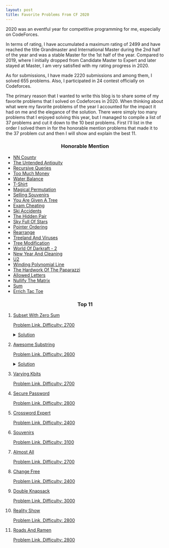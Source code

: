 ```yaml
---
layout: post
title: Favorite Problems From CF 2020
---
```


2020 was an eventful year for competitive programming for me, especially on CodeForces.

In terms of rating, I have accumulated a maximum rating of 2499 and have reached the title Grandmaster and International Master during the 2nd half of the year and was a stable Master for the 1st half of the year.
Compared to 2019, where I initially dropped from Candidate Master to Expert and later stayed at Master, I am very satisfied with my rating progress in 2020.

As for submissions, I have made 2220 submissions and among them, I solved 655 problems. Also, I participated in 24 contest officially on Codeforces.

The primary reason that I wanted to write this blog is to share some of my favorite problems that I solved on Codeforces in 2020.
When thinking about what were my favorite problems of the year I accounted for the impact it had on me and the elegance of the solution.
There were simply too many problems that I enjoyed solving this year, but I managed to compile a list of 37 problems and cut it down to the 10 best problems.
First I'll list in the order I solved them in for the honorable mention problems that made it to the 37 problem cut and then I will show and explain the best 11.

<h3 align = "center"> Honorable Mention </h3>

- [NN County](https://codeforces.com/contest/983/problem/E)
- [The Untended Antiquity](https://codeforces.com/contest/869/problem/E)
- [Recursive Queries](https://codeforces.com/contest/1117/problem/G)
- [Too Much Money](https://codeforces.com/contest/725/problem/E)
- [Water Balance](https://codeforces.com/contest/1299/problem/C)
- [T-Shirt](https://codeforces.com/contest/758/problem/E)
- [Magical Permutation](https://codeforces.com/contest/1163/problem/E)
- [Selling Souvenirs](https://codeforces.com/contest/808/problem/E)
- [You Are Given A Tree](https://codeforces.com/contest/1039/problem/D)
- [Exam Cheating](https://codeforces.com/contest/796/problem/E)
- [Ski Accidents](https://codeforces.com/contest/1368/problem/E)
- [The Hidden Pair](https://codeforces.com/contest/1370/problem/F2)
- [Sky Full Of Stars](https://codeforces.com/contest/997/problem/C)
- [Pointer Ordering](https://codeforces.com/contest/1254/problem/C)
- [Rearrange](https://codeforces.com/contest/1383/problem/D)
- [Treeland And Viruses](https://codeforces.com/contest/1320/problem/E)
- [Tree Modification](https://codeforces.com/contest/1375/problem/G)
- [World Of Darkraft - 2](https://codeforces.com/contest/464/problem/D)
- [New Year And Cleaning](https://codeforces.com/contest/611/problem/F)
- [U2](https://codeforces.com/contest/1142/problem/C)
- [Winding Polynomial Line](https://codeforces.com/contest/1158/problem/D)
- [The Hardwork Of The Paparazzi](https://codeforces.com/contest/1427/problem/C)
- [Allowed Letters](https://codeforces.com/contest/1009/problem/G)
- [Nullify The Matrix](https://codeforces.com/contest/1451/problem/F)
- [Sum](https://codeforces.com/contest/1442/problem/D)
- [Errich Tac Toe](https://codeforces.com/contest/1450/problem/C2)

<h3 align = "center"> Top 11 </h3>

1. <u> Subset With Zero Sum

    [Problem Link](https://codeforces.com/contest/1270/problem/G), Difficulty: 2700
    <details>
        <summary> Solution </summary>
        $$i-n \le a_i \le i-1$$
        $$-n \le a_i-i \le -1$$
        $$n \ge i-a_i \ge 1$$
        This means that $i-a_i = j$ where $1 \le j \le n$ is another index.
        Now consider the graph where edges are drawn between $i$ and $i - a_i$. Note that this is a functional graph, meaning that there exists an oriented cycle.
        Now consider all the nodes in an oriented cycle $\{i_1, i_2, i_3, \ldots, i_k, i_1\}$.
        Summing each distinct node in the sequence, we get
        $$\sum_{i = 1}^k i_k = \sum_{i = 1}^k i_k - a_{i_k}$$
        Subtracting $i_k$ on both side, yields
        $$0 = \sum_{i = 1}^k -a_{i_k} \implies 0 = a_1 + \ldots + a_k$$
        Thus, we reduced the problem to finding an oriented cycle in a functional graph, which can be solved using DFS or Floyd's Cycle Detection Algorithm.
    </details>

2. <u> Awesome Substring </u>

    [Problem Link](https://codeforces.com/contest/1270/problem/F), Difficulty: 2600
    <details>
        <summary> Solution </summary>
        <p>
        Think about the string as an array of integers instead ('0' turns into value 0 and similar for '1').
        Compute the prefix sum and call it $pre$ where $pre[i]$ represents the sum of the first $i$ elements.
        Now we can state the condition as count the number of subarrays $(l, r)$ such that
        $$pre[r] - pre[l - 1] | r - l + 1$$
        In other words, we can count the number of unordered pairs $(l, r)$ such that there exists some $k \in \mathbb{Z}$ such that
        $$k * (pre[r] - pre[l - 1]) = r - l + 1$$
        Since $r - l + 1$ is bounded by $N$, then either $k$ or $pre[r] - pre[l - 1]$ is less than or equal to $\sqrt{N}$.
        </p>
        <p>
        If $k$ is less than or equal to $\sqrt{N}$, then rearranging can get that
        $$k * pre[r] - r = k * pre[l - 1] - k * (l - 1)$$
        So, for each $k$ we can maintain a frequency array of $k * pre[i] - i$ for every $i$ and then we can use $(fre[v] * fre[v - 1]) / 2$ for every non-zero $v$;
        </p>
        <p>
        If $pre[r] - pre[l - 1] \le \sqrt{N}$, then for every $r$ group each $l$ into group of $1 \le g \le \sqrt{N}$ such that $pre[r] - pre[l-1] = g$.
        Notice that each group is contiguous and let it be $[a_g, b_g]$.
        Fixing $g$ allows us to calculate how many $g | r - l + 1$ where $l \in [a_g, b_g]$.
        This is the same to count the number of $l$ such that $r$ is congruent to $l-1$ in modulo $g$.
        </p>
        <p>
        Note that when implementing be careful to not overcount subarrays where it satisfies both conditions.
        One method to avoid that is to subtract those subarrays by using PIE, but I find that to be slow in practice.
        Another method is to count those that satisfy the first condition and then count subarrays who satisfy the second but not the first condition or vice versa.
        </p>
        <p>
        Since, each pass is $\mathcal(O)(N\sqrt{N})$, then it should pass within the time limits.
        However, I find that the time limit is tight.
        One optimization is to use a 100 million sized int array for the frequency array.
        </p>
    </details>

3. <u> Varying Kbits </u>

    [Problem Link](https://codeforces.com/contest/772/problem/D), Difficulty: 2700

4. <u> Secure Password </u>

    [Problem Link](https://codeforces.com/contest/1365/problem/G), Difficulty: 2800

5. <u> Crossword Expert </u>

    [Problem Link](https://codeforces.com/contest/1194/problem/F), Difficulty: 2400

6. <u> Souvenirs </u>

    [Problem Link](https://codeforces.com/contest/765/problem/F), Difficulty: 3100

7. <u> Almost All </u>

    [Problem Link](https://codeforces.com/contest/1205/problem/D), Difficulty: 2700

8. <u> Change Free </u>

    [Problem Link](https://codeforces.com/contest/767/problem/E), Difficulty: 2400

9. <u> Double Knapsack </u>

    [Problem Link](https://codeforces.com/contest/618/problem/F), Difficulty: 3000

10. <u> Reality Show </u>

    [Problem Link](https://codeforces.com/contest/1322/problem/D), Difficulty: 2800

11. <u> Roads And Ramen </u>

    [Problem Link](https://codeforces.com/contest/1434/problem/D), Difficulty: 2800



[//]: # 'Next you can update your site name, avatar and other options using the _config.yml file in the root of your repository (shown below).'

[//]: # '![_config.yml]({{ site.baseurl }}/images/config.png)'

[//]: # 'The easiest way to make your first post is to edit this one. Go into /_posts/ and update the Hello World markdown file. For more instructions head over to the [Jekyll Now repository](https://github.com/barryclark/jekyll-now) on GitHub.'
